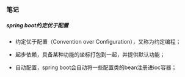 ### 笔记

##### spring boot约定优于配置

- 约定优于配置（Convention over Configuration），又称为约定编程；

- 起步依赖，具备某种功能的坐标打包到一起，并提供默认功能；
- 自动配置，spring boot会自动将一些配置类的bean注册进ioc容器；

